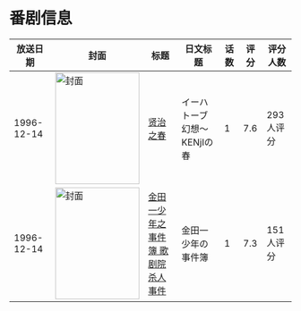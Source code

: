 # 番剧信息

|放送日期|封面|标题|日文标题|话数|评分|评分人数|
|---|---|---|---|---|---|---|
|1996-12-14|<img src="//lain.bgm.tv/pic/cover/c/0b/10/3697_4ZzCx.jpg" alt="封面" style="width:150px;height:200px;object-fit:cover;">|[贤治之春](https://bangumi.tv/subject/3697)|イーハトーブ幻想〜KENjIの春|1|7.6|293人评分|
|1996-12-14|<img src="//lain.bgm.tv/pic/cover/c/40/87/49424_ZfUen.jpg" alt="封面" style="width:150px;height:200px;object-fit:cover;">|[金田一少年之事件簿 歌剧院杀人事件](https://bangumi.tv/subject/49424)|金田一少年の事件簿|1|7.3|151人评分|
